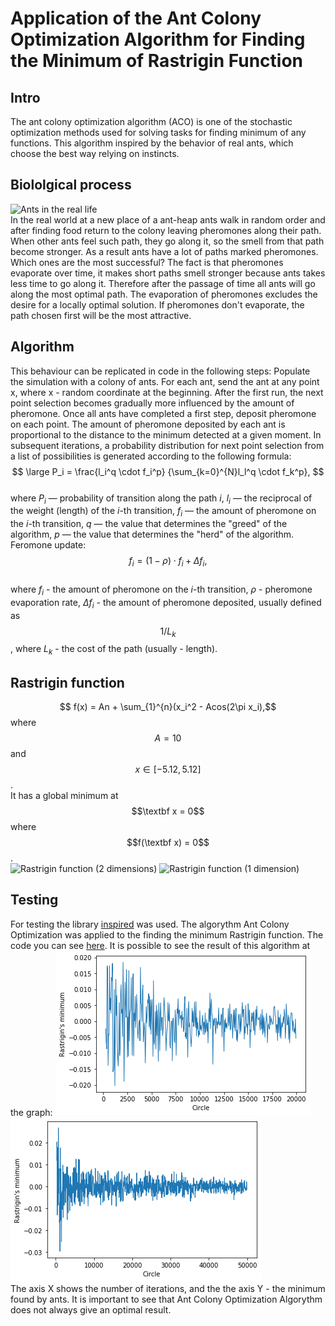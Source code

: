 # Application of the Ant Colony Optimization Algorithm for Finding the Minimum of Rastrigin Function
## Intro
The ant colony optimization algorithm (ACO) is one of the stochastic optimization methods used for solving tasks for finding minimum of any functions. This algorithm inspired by the behavior of real ants, which choose the best way relying on instincts.

## Biololgical process
![Ants in the real life](https://github.com/Elena-Chernenkova/optim/blob/contribution/docs/methods/stochastic/Knapsack_ants.svg)  
In the real world at a new place of a ant-heap ants walk in random order and after finding food return to the colony leaving pheromones along their path. When other ants feel such path, they go along it, so the smell from that path become stronger. As a result ants have a lot of paths marked pheromones. Which ones are the most successful? The fact is that pheromones evaporate over time, it makes short paths smell stronger because ants takes less time to go along it. Therefore after the passage of time all ants will go along the most optimal path. The evaporation of pheromones excludes the desire for a locally optimal solution. If pheromones don't evaporate, the path chosen first will be the most attractive.

## Algorithm
This behaviour can be replicated in code in the following steps:
Populate the simulation with a colony of ants.
For each ant, send the ant at any point x, where x - random coordinate at the beginning. After the first run, the next point selection becomes gradually more influenced by the amount of pheromone.
Once all ants have completed a first step, deposit pheromone on each point. The amount of pheromone deposited by each ant is proportional to the distance to the minimum detected at a given moment.
In subsequent iterations, a probability distribution for next point selection from a list of possibilities is generated according to the following formula:  
 $$ \large P_i = \frac{l_i^q \cdot f_i^p}  {\sum_{k=0}^{N}l_l^q \cdot f_k^p}, $$  
 where
$P_i$ — probability of transition along the path $i$,
$l_i$ —  the reciprocal of the weight (length) of the $i$-th transition,
$f_i$ — the amount of pheromone on the $i$-th transition,
$q$ — the value that determines the "greed" of the algorithm,
$p$ — the value that determines the "herd" of the algorithm.
Feromone update:
$$ f_i = (1 - \rho) \cdot f_i + \Delta f_i, $$  
where
$f_i$  - the amount of pheromone on the $i$-th transition,
$\rho$ - pheromone evaporation rate,
$\Delta f_i$ - the amount of pheromone deposited, usually defined as $$1/L_k$$, where  $L_k$ - the cost of the path (usually - length).
 
## Rastrigin function
$$  f(x) = An + \sum_{1}^{n}(x_i^2 - Acos(2\pi x_i),$$ 
where $$A = 10$$ and $$x \in [-5.12, 5.12]$$.  
It has a global minimum at $$\textbf x = 0$$ where $$f(\textbf x) = 0$$.  
<img alt="Rastrigin function (2 dimensions)" src="https://github.com/Elena-Chernenkova/optim/blob/contribution/docs/methods/stochastic/Rastrigin_function.png" width="420">
<img alt="Rastrigin function (1 dimension)" src="https://github.com/Elena-Chernenkova/optim/blob/contribution/docs/methods/stochastic/Rastrigin-1-dimension.png" width="420">


## Testing
For testing the library [inspired](https://pythonhosted.org/inspyred/index.html) was used.
The algorythm Ant Colony Optimization was applied to the finding the minimum Rastrigin function. The code you can see [here](https://colab.research.google.com/drive/1OtNLm2e8ACRs1E6OTJ-GhPatb9LdVYo3#scrollTo=lobtGNTWdRjn).
It is possible to see the result of this algorithm at the graph:
![](./20000.png)  
![](./50000.png)  
The axis X shows the number of iterations, and the the axis Y - the minimum found by ants. It is important to see that Ant Colony Optimization Algorythm does not always give an optimal result.
